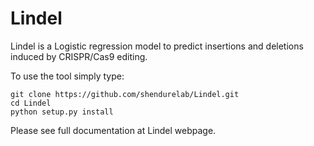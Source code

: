 # Lindel
Lindel is a Logistic regression model to predict insertions and deletions induced by CRISPR/Cas9 editing. 

To use the tool simply type: 

```
git clone https://github.com/shendurelab/Lindel.git 
cd Lindel
python setup.py install
```

Please see full documentation at Lindel webpage.